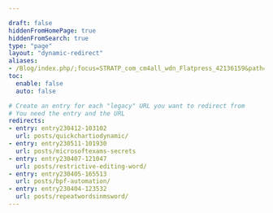 ```yaml
---

draft: false
hiddenFromHomePage: true
hiddenFromSearch: true
type: "page"
layout: "dynamic-redirect"
aliases:
- /Blog/index.php/;focus=STRATP_com_cm4all_wdn_Flatpress_42136159&path=
toc:
  enable: false
  auto: false

# Create an entry for each "legacy" URL you want to redirect from
# You need the entry and the URL
redirects:
- entry: entry230412-103102
  url: posts/quickchartiodynamic/
- entry: entry230511-101930
  url: posts/microsoftexams-secrets
- entry: entry230407-121047
  url: posts/restrictive-editing-word/
- entry: entry230405-165513
  url: posts/bpf-automation/
- entry: entry230404-123532
  url: posts/repeatwordsinmsword/
---
```

